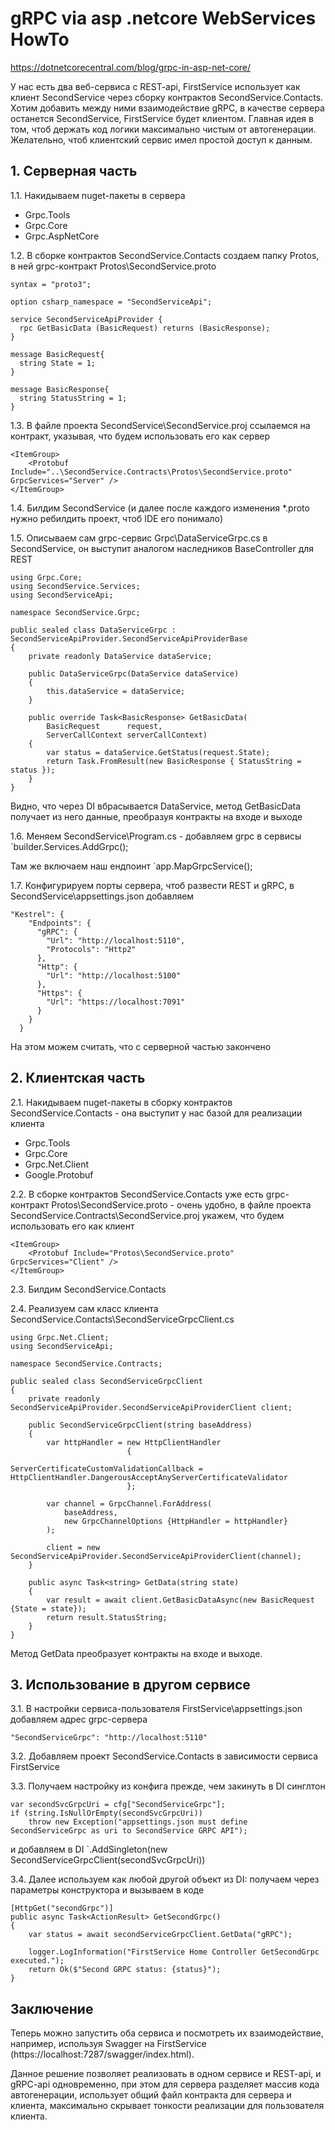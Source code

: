 # gRPC via asp .netcore WebServices HowTo #

https://dotnetcorecentral.com/blog/grpc-in-asp-net-core/

У нас есть два веб-сервиса с REST-api, FirstService использует как клиент SecondService через сборку контрактов SecondService.Contacts.
Хотим добавить между ними взаимодействие gRPC, в качестве сервера останется SecondService, FirstService будет клиентом.
Главная идея в том, чтоб держать код логики максимально чистым от автогенерации. Желательно, чтоб клиентский сервис имел простой доступ к данным.

## 1. Серверная часть ##

1.1. Накидываем nuget-пакеты в сервера
- Grpc.Tools
- Grpc.Core
- Grpc.AspNetCore

1.2. В сборке контрактов SecondService.Contacts создаем папку Protos, в ней grpc-контракт Protos\SecondService.proto

	syntax = "proto3";

	option csharp_namespace = "SecondServiceApi";

	service SecondServiceApiProvider {
	  rpc GetBasicData (BasicRequest) returns (BasicResponse);
	}

	message BasicRequest{
	  string State = 1;
	}

	message BasicResponse{
	  string StatusString = 1;
	}
	
1.3. В файле проекта SecondService\SecondService.proj ссылаемся на контракт, указывая, что будем использовать его как сервер

	<ItemGroup>
        <Protobuf Include="..\SecondService.Contracts\Protos\SecondService.proto" GrpcServices="Server" />
    </ItemGroup>
	
1.4. Билдим SecondService (и далее после каждого изменения *.proto нужно ребилдить проект, чтоб IDE его понимало)

1.5. Описываем сам grpc-сервис Grpc\DataServiceGrpc.cs в SecondService, он выступит аналогом наследников BaseController для REST

	using Grpc.Core;
	using SecondService.Services;
	using SecondServiceApi;

	namespace SecondService.Grpc;

	public sealed class DataServiceGrpc : SecondServiceApiProvider.SecondServiceApiProviderBase
	{
		private readonly DataService dataService;

		public DataServiceGrpc(DataService dataService)
		{
			this.dataService = dataService;
		}
		
		public override Task<BasicResponse> GetBasicData(
			BasicRequest      request, 
			ServerCallContext serverCallContext)
		{
			var status = dataService.GetStatus(request.State);
			return Task.FromResult(new BasicResponse { StatusString = status });
		}
	}
	
Видно, что через DI вбрасывается DataService, метод GetBasicData получает из него данные, преобразуя контракты на входе и выходе

1.6. Меняем SecondService\Program.cs - добавляем grpc в сервисы `builder.Services.AddGrpc();

Там же включаем наш ендпоинт `app.MapGrpcService<DataServiceGrpc>();

1.7. Конфигурируем порты сервера, чтоб развести REST и gRPC, в SecondService\appsettings.json добавляем

	"Kestrel": {
		"Endpoints": {
		  "gRPC": {
			"Url": "http://localhost:5110",
			"Protocols": "Http2"
		  },
		  "Http": {
			"Url": "http://localhost:5100"
		  },
		  "Https": {
			"Url": "https://localhost:7091"
		  }
		}
	  }
	  
На этом можем считать, что с серверной частью закончено

## 2. Клиентская часть ##

2.1. Накидываем nuget-пакеты в сборку контрактов SecondService.Contacts - она выступит у нас базой для реализации клиента
- Grpc.Tools
- Grpc.Core
- Grpc.Net.Client
- Google.Protobuf

2.2. В сборке контрактов SecondService.Contacts уже есть grpc-контракт Protos\SecondService.proto - очень удобно,
в файле проекта SecondService.Contracts\SecondService.proj укажем, что будем использовать его как клиент

    <ItemGroup>
        <Protobuf Include="Protos\SecondService.proto" GrpcServices="Client" />
    </ItemGroup>
	
2.3. Билдим SecondService.Contacts

2.4. Реализуем сам класс клиента SecondService.Contacts\SecondServiceGrpcClient.cs

	using Grpc.Net.Client;
	using SecondServiceApi;

	namespace SecondService.Contracts;

	public sealed class SecondServiceGrpcClient
	{
		private readonly SecondServiceApiProvider.SecondServiceApiProviderClient client;

		public SecondServiceGrpcClient(string baseAddress)
		{
			var httpHandler = new HttpClientHandler
							  {
								  ServerCertificateCustomValidationCallback = HttpClientHandler.DangerousAcceptAnyServerCertificateValidator
							  };

			var channel = GrpcChannel.ForAddress(
				baseAddress,
				new GrpcChannelOptions {HttpHandler = httpHandler}
			);

			client = new SecondServiceApiProvider.SecondServiceApiProviderClient(channel);
		}

		public async Task<string> GetData(string state)
		{
			var result = await client.GetBasicDataAsync(new BasicRequest {State = state});
			return result.StatusString;
		}
	}
	
Метод GetData преобразует контракты на входе и выходе.
	
## 3. Использование в другом сервисе ##

3.1. В настройки сервиса-пользователя FirstService\appsettings.json добавляем адрес grpc-сервера

	"SecondServiceGrpc": "http://localhost:5110"
	
3.2. Добавляем проект SecondService.Contacts в зависимости сервиса FirstService

3.3. Получаем настройку из конфига прежде, чем закинуть в DI синглтон

	var secondSvcGrpcUri = cfg["SecondServiceGrpc"];
	if (string.IsNullOrEmpty(secondSvcGrpcUri))
		throw new Exception("appsettings.json must define SecondServiceGrpc as uri to SecondService GRPC API");
		
и добавляем в DI `.AddSingleton(new SecondServiceGrpcClient(secondSvcGrpcUri))
		
3.4. Далее используем как любой другой объект из DI: получаем через параметры конструктора и вызываем в коде

    [HttpGet("secondGrpc")]
    public async Task<ActionResult> GetSecondGrpc()
    {
        var status = await secondServiceGrpcClient.GetData("gRPC");
        
        logger.LogInformation("FirstService Home Controller GetSecondGrpc executed.");
        return Ok($"Second GRPC status: {status}");
    }
	
## Заключение ##

Теперь можно запустить оба сервиса и посмотреть их взаимодействие, например, используя Swagger на FirstService (https://localhost:7287/swagger/index.html).

Данное решение позволяет реализовать в одном сервисе и REST-api, и gRPC-api одновременно, при этом для сервера разделяет массив кода автогенерации,
использует общий файл контракта для сервера и клиента, максимально скрывает тонкости реализации для пользователя клиента.
